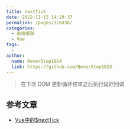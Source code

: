 ```yaml
---
title: nextTick
date: 2022-11-15 14:29:37
permalink: /pages/3c6d36/
categories:
  - 前端框架
  - Vue
tags:
  - 
author: 
  name: NeverStop1024
  link: https://github.com/NeverStop1024
---
```

> 在下次 DOM 更新循环结束之后执行延迟回调


## 参考文章
* [Vue中的$nextTick](https://juejin.cn/post/7146011824625418248)
